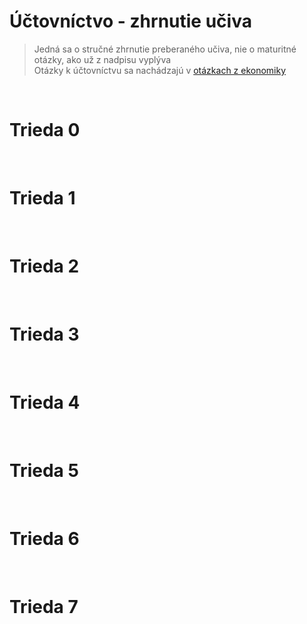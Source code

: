 # Účtovníctvo - zhrnutie učiva
> Jedná sa o stručné zhrnutie preberaného učiva, nie o maturitné otázky, ako už z nadpisu vyplýva  
> Otázky k účtovníctvu sa nachádzajú v [otázkach z ekonomiky](Ekonomika.md)

&nbsp;  
# Trieda 0

&nbsp;  
# Trieda 1

&nbsp;  
# Trieda 2

&nbsp;  
# Trieda 3

&nbsp;  
# Trieda 4

&nbsp;  
# Trieda 5

&nbsp;  
# Trieda 6

&nbsp;  
# Trieda 7
